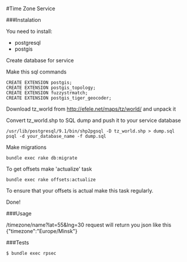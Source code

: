 #Time Zone Service

###Instalation


You need to install:

 - postgresql
 - postgis


Create database for service


Make this sql commands

```
CREATE EXTENSION postgis;
CREATE EXTENSION postgis_topology;
CREATE EXTENSION fuzzystrmatch;
CREATE EXTENSION postgis_tiger_geocoder;
```

Download tz_world from http://efele.net/maps/tz/world/ and unpack it


Convert tz_world.shp to SQL dump and push it to your service database

```
/usr/lib/postgresql/9.1/bin/shp2pgsql -D tz_world.shp > dump.sql
psql -d your_database_name -f dump.sql
```

Make migrations

```
bundle exec rake db:migrate
```

To get offsets make 'actualize' task

```
bundle exec rake offsets:actualize
```

To ensure that your offsets is actual make this task regularly.

Done!


###Usage

/timezone/name?lat=55&lng=30 request will return you json like this {"timezone":"Europe/Minsk"}

###Tests

```
$ bundle exec rpsec
```